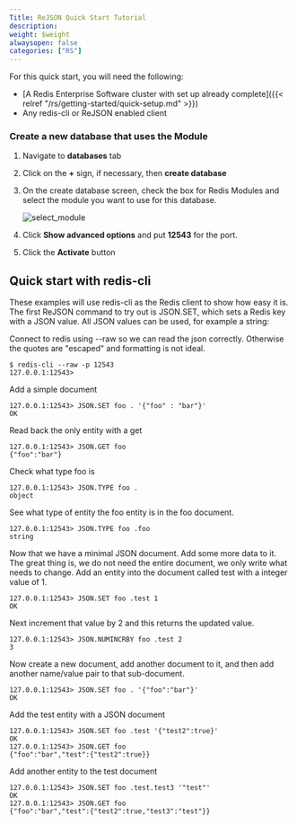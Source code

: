 ```yaml
---
Title: ReJSON Quick Start Tutorial
description:
weight: $weight
alwaysopen: false
categories: ["RS"]
---
```

For this quick start, you will need the following:

- [A Redis Enterprise Software cluster with set up already
    complete]({{< relref "/rs/getting-started/quick-setup.md" >}})
- Any redis-cli or ReJSON enabled client

### Create a new database that uses the Module

1. Navigate to **databases** tab
1. Click on the **+** sign, if necessary, then **create database**
1. On the create database screen, check the box for Redis Modules and
    select the module you want to use for this database.

    ![select_module](/images/rs/select_module.png?width=794&height=554)
1. Click **Show advanced options** and put **12543** for the port.
1. Click the **Activate** button

## Quick start with redis-cli

These examples will use redis-cli as the Redis client to show how easy
it is. The first ReJSON command to try out is JSON.SET, which sets a
Redis key with a JSON value. All JSON values can be used, for example a
string:

Connect to redis using --raw so we can read the json correctly.
Otherwise the quotes are "escaped" and formatting is not ideal.

```src
$ redis-cli --raw -p 12543
127.0.0.1:12543>
```

Add a simple document

```src
127.0.0.1:12543> JSON.SET foo . '{"foo" : "bar"}'
OK
```

Read back the only entity with a get

```src
127.0.0.1:12543> JSON.GET foo
{"foo":"bar"}
```

Check what type foo is

```src
127.0.0.1:12543> JSON.TYPE foo .
object
```

See what type of entity the foo entity is in the foo document.

```src
127.0.0.1:12543> JSON.TYPE foo .foo
string
```

Now that we have a minimal JSON document. Add some more data to it. The
great thing is, we do not need the entire document, we only write what
needs to change. Add an entity into the document called test with a
integer value of 1.

```src
127.0.0.1:12543> JSON.SET foo .test 1
OK
```

Next increment that value by 2 and this returns the updated value.

```src
127.0.0.1:12543> JSON.NUMINCRBY foo .test 2
3
```

Now create a new document, add another document to it, and then add
another name/value pair to that sub-document.

```src
127.0.0.1:12543> JSON.SET foo . '{"foo":"bar"}'
OK
```

Add the test entity with a JSON document

```src
127.0.0.1:12543> JSON.SET foo .test '{"test2":true}'
OK
127.0.0.1:12543> JSON.GET foo
{"foo":"bar","test":{"test2":true}}
```

Add another entity to the test document

```src
127.0.0.1:12543> JSON.SET foo .test.test3 '"test"'
OK
127.0.0.1:12543> JSON.GET foo
{"foo":"bar","test":{"test2":true,"test3":"test"}}
```
